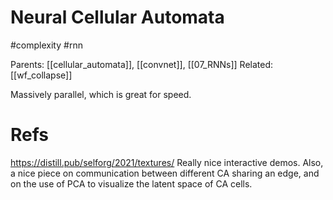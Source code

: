 # Neural Cellular Automata

#complexity #rnn

Parents: [[cellular_automata]], [[convnet]], [[07_RNNs]]
Related: [[wf_collapse]]

Massively parallel, which is great for speed.

# Refs

https://distill.pub/selforg/2021/textures/
Really nice interactive demos. Also, a nice piece on communication between different CA sharing an edge, and on the use of PCA to visualize the latent space of CA cells.